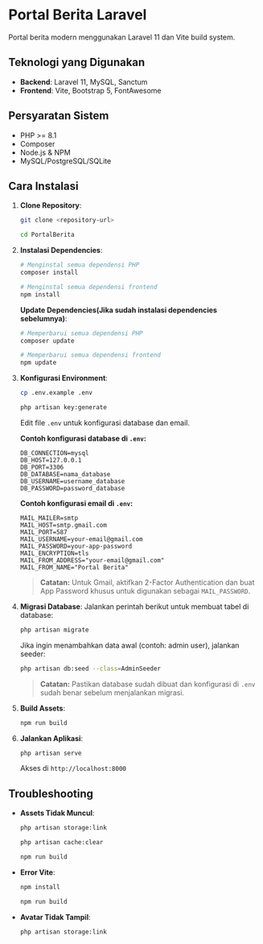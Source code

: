 # Portal Berita Laravel
Portal berita modern menggunakan Laravel 11 dan Vite build system.

## Teknologi yang Digunakan
- **Backend**: Laravel 11, MySQL, Sanctum
- **Frontend**: Vite, Bootstrap 5, FontAwesome

## Persyaratan Sistem
- PHP >= 8.1
- Composer
- Node.js & NPM
- MySQL/PostgreSQL/SQLite

## Cara Instalasi
1. **Clone Repository**:
   ```bash
   git clone <repository-url>
   ```
   ```bash
   cd PortalBerita
   ```

2. **Instalasi Dependencies**:
    ```bash
    # Menginstal semua dependensi PHP
    composer install

    # Menginstal semua dependensi frontend
    npm install
    ```
    **Update Dependencies(Jika sudah instalasi dependencies sebelumnya)**:
    ```bash
    # Memperbarui semua dependensi PHP
    composer update

    # Memperbarui semua dependensi frontend
    npm update
    ```
3. **Konfigurasi Environment**:
   ```bash
   cp .env.example .env
   ```
   ```bash
   php artisan key:generate
   ```
   Edit file `.env` untuk konfigurasi database dan email.

   **Contoh konfigurasi database di `.env`:**
   ```env
   DB_CONNECTION=mysql
   DB_HOST=127.0.0.1
   DB_PORT=3306
   DB_DATABASE=nama_database
   DB_USERNAME=username_database
   DB_PASSWORD=password_database
   ```

   **Contoh konfigurasi email di `.env`:**
   ```env
   MAIL_MAILER=smtp
   MAIL_HOST=smtp.gmail.com
   MAIL_PORT=587
   MAIL_USERNAME=your-email@gmail.com
   MAIL_PASSWORD=your-app-password
   MAIL_ENCRYPTION=tls
   MAIL_FROM_ADDRESS="your-email@gmail.com"
   MAIL_FROM_NAME="Portal Berita"
   ```
   > **Catatan:** Untuk Gmail, aktifkan 2-Factor Authentication dan buat App Password khusus untuk digunakan sebagai `MAIL_PASSWORD`.

4. **Migrasi Database**:
   Jalankan perintah berikut untuk membuat tabel di database:
   ```bash
   php artisan migrate
   ```
   Jika ingin menambahkan data awal (contoh: admin user), jalankan seeder:
   ```bash
   php artisan db:seed --class=AdminSeeder
   ```
   > **Catatan:** Pastikan database sudah dibuat dan konfigurasi di `.env` sudah benar sebelum menjalankan migrasi.

5. **Build Assets**:
   ```bash
   npm run build
   ```

6. **Jalankan Aplikasi**:
   ```bash
   php artisan serve
   ```
   Akses di `http://localhost:8000`

## Troubleshooting
- **Assets Tidak Muncul**:
  ```bash
  php artisan storage:link
  ```
  ```bash
  php artisan cache:clear
  ```
  ```bash
  npm run build
  ```
- **Error Vite**:
  ```bash
  npm install
  ```
  ```bash
  npm run build
  ```
- **Avatar Tidak Tampil**:
  ```bash
  php artisan storage:link
  ```
